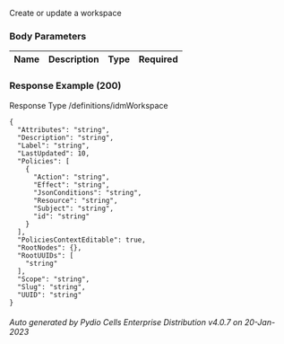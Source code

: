 






 
Create or update a workspace  


### Body Parameters

Name | Description | Type | Required
---|---|---|---






### Response Example (200)
Response Type /definitions/idmWorkspace

```
{
  "Attributes": "string",
  "Description": "string",
  "Label": "string",
  "LastUpdated": 10,
  "Policies": [
    {
      "Action": "string",
      "Effect": "string",
      "JsonConditions": "string",
      "Resource": "string",
      "Subject": "string",
      "id": "string"
    }
  ],
  "PoliciesContextEditable": true,
  "RootNodes": {},
  "RootUUIDs": [
    "string"
  ],
  "Scope": "string",
  "Slug": "string",
  "UUID": "string"
}
```




###### Auto generated by Pydio Cells Enterprise Distribution v4.0.7 on 20-Jan-2023
